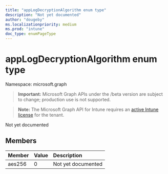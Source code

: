 ```yaml
---
title: "appLogDecryptionAlgorithm enum type"
description: "Not yet documented"
author: "dougeby"
ms.localizationpriority: medium
ms.prod: "intune"
doc_type: enumPageType
---
```


# appLogDecryptionAlgorithm enum type

Namespace: microsoft.graph

> **Important:** Microsoft Graph APIs under the /beta version are subject to change; production use is not supported.

> **Note:** The Microsoft Graph API for Intune requires an [active Intune license](https://go.microsoft.com/fwlink/?linkid=839381) for the tenant.

Not yet documented

## Members
|Member|Value|Description|
|:---|:---|:---|
|aes256|0|Not yet documented|




